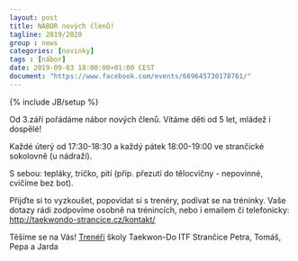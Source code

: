 ```yaml
---
layout: post
title: NÁBOR nových členů!
tagline: 2019/2020
group : news
categories: [novinky]
tags : [nábor]
date: 2019-09-03 18:00:00+01:00 CEST
document: "https://www.facebook.com/events/669645730178761/"
---
```

{% include JB/setup %}

Od 3.září pořádáme nábor nových členů.
Vítáme děti od 5 let, mládež i dospělé!

Každé úterý od 17:30-18:30 a každý pátek 18:00-19:00 ve strančické sokolovně (u nádraží).

S sebou: tepláky, tričko, pití (příp. přezutí do tělocvičny - nepovinné, cvičíme bez bot).

Přijďte si to vyzkoušet, popovídat si s trenéry, podívat se na tréninky.
Vaše dotazy rádi zodpovíme osobně na trénincích, nebo i emailem či telefonicky:
http://taekwondo-strancice.cz/kontakt/

Těšíme se na Vás!
[Trenéři][1] školy Taekwon-Do ITF Strančice Petra, Tomáš, Pepa a Jarda

[1]: http://taekwondo-strancice.cz/treneri/
